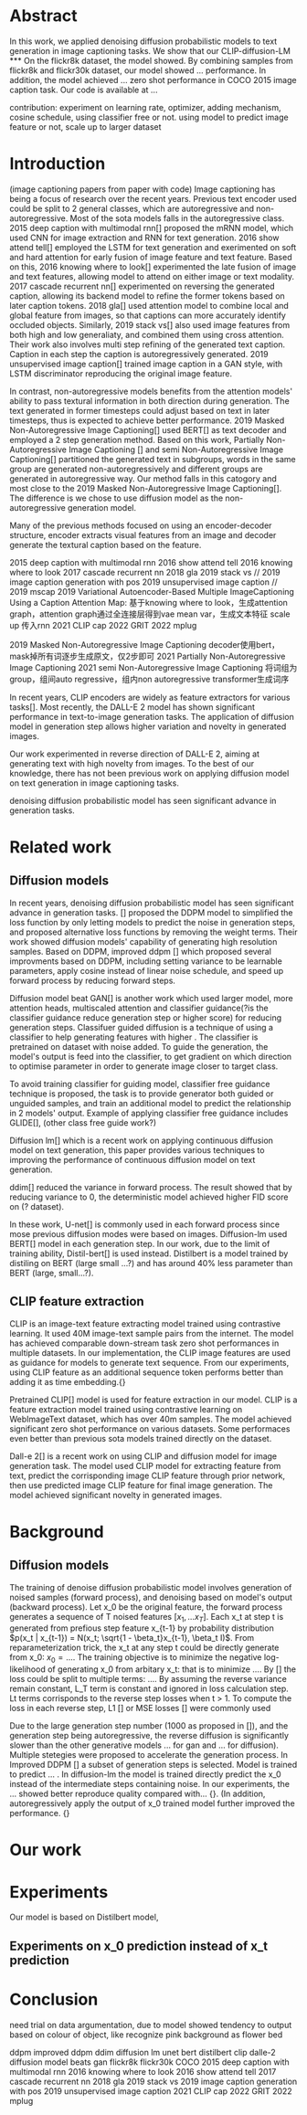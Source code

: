 # Abstract
In this work, we applied denoising diffusion probabilistic models to text generation in image captioning tasks. We show that our CLIP-diffusion-LM *** On the flickr8k dataset, the model showed. By combining samples from flickr8k and flickr30k dataset, our model showed ... performance. In addition, the model achieved ... zero shot performance in COCO 2015 image caption task. Our code is available at ...


contribution: experiment on learning rate, optimizer, adding mechanism, cosine schedule, using classifier free or not. using model to predict image feature or not, scale up to larger dataset

# Introduction
(image captioning papers from paper with code)
Image captioning has being a focus of research over the recent years. Previous text encoder used could be split to 2 general classes, which are autoregressive and non-autoregressive. Most of the sota models falls in the autoregressive class. 2015 deep caption with multimodal rnn[] proposed the mRNN model, which used CNN for image extraction and RNN for text generation. 2016 show attend tell[] employed the LSTM for text generation and exerimented on soft and hard attention for early fusion of image feature and text feature. Based on this, 2016 knowing where to look[] experimented the late fusion of image and text features, allowing model to attend on either image or text modality. 2017 cascade recurrent nn[] experimented on reversing the generated caption, allowing its backend model to refine the former tokens based on later caption tokens. 2018 gla[] used attention model to combine local and global feature from images, so that captions can more accurately identify occluded objects. Similarly, 2019 stack vs[] also used image features from both high and low generaliaty, and combined them using cross attention. Their work also involves multi step refining of the generated text caption. Caption in each step the caption is autoregressively generated. 2019 unsupervised image caption[] trained image caption in a GAN style, with LSTM discriminator reproducing the original image feature. 



In contrast, non-autoregressive models benefits from the attention models' ability to pass textural information in both direction during generation. The text generated in former timesteps could adjust based on text in later timesteps, thus is expected to achieve better performance. 2019 Masked Non-Autoregressive Image Captioning[] used BERT[] as text decoder and employed a 2 step generation method. Based on this work, Partially Non-Autoregressive Image Captioning [] and semi Non-Autoregressive Image Captioning[] partitioned the generated text in subgroups, words in the same group are generated non-autoregressively and different groups are generated in autoregressive way. Our method falls in this catogory and most close to the 2019 Masked Non-Autoregressive Image Captioning[]. The difference is we chose to use diffusion model as the non-autoregressive generation model. 

Many of the previous methods focused on using an encoder-decoder structure, encoder extracts visual features from an image and decoder generate the textural caption based on the feature. 


2015 deep caption with multimodal rnn
2016 show attend tell
2016 knowing where to look
2017 cascade recurrent nn
2018 gla
2019 stack vs
// 2019 image caption generation with pos
2019 unsupervised image caption
// 2019 mscap
2019 Variational Autoencoder-Based Multiple ImageCaptioning Using a Caption Attention Map: 基于knowing where to look，生成attention graph，attention graph通过全连接层得到vae mean var，生成文本特征 scale up 传入rnn
2021 CLIP cap
2022 GRIT
2022 mplug

2019 Masked Non-Autoregressive Image Captioning decoder使用bert，mask掉所有词逐步生成原文，仅2步即可
2021 Partially Non-Autoregressive Image Captioning
2021 semi Non-Autoregressive Image Captioning 将词组为group，组间auto regressive，组内non autoregressive transformer生成词序



In recent years, CLIP encoders are widely as feature extractors for various tasks[]. Most recently, the DALL-E 2 model has shown significant performance in text-to-image generation tasks. The application of diffusion model in generation step allows higher variation and novelty in generated images. 





Our work experimented in reverse direction of DALL-E 2, aiming at generating text with high novelty from images. To the best of our knowledge, there has not been previous work on applying diffusion model on text generation in image captioning tasks. 

denoising diffusion probabilistic model has seen significant advance in generation tasks. 


# Related work

## Diffusion models
In recent years, denoising diffusion probabilistic model has seen significant advance in generation tasks. [] proposed the DDPM model to simplified the loss function by only letting models to predict the noise in generation steps, and proposed alternative loss functions by removing the weight terms. Their work showed diffusion models' capability of generating high resolution samples. Based on DDPM, improved ddpm [] which proposed several improvments based on DDPM, including setting variance to be learnable parameters, apply cosine instead of linear noise schedule, and speed up forward process by reducing forward steps. 

Diffusion model beat GAN[] is another work which used larger model, more attention heads, multiscaled attention and classifier guidance(?is the classifier guidance reduce generation step or higher score) for reducing generation steps. Classifuer guided diffusion is a technique of using a classifier to help generating features with higher . The classifier is pretrained on dataset with noise added. To guide the generation, the model's output is feed into the classifier, to get gradient on which direction to optimise parameter in order to generate image closer to target class.

To avoid training classifier for guiding model, classifier free guidance technique is proposed, the task is to provide generator both guided or unguided samples, and train an additional model to predict the relationship in 2 models' output. Example of applying classifier free guidance includes GLIDE[], (other class free guide work?)

Diffusion lm[] which is a recent work on applying continuous diffusion model on text generation, this paper provides various techniques to improving the performance of continuous diffusion model on text generation. 

ddim[] reduced the variance in forward process. The result showed that by reducing variance to 0, the deterministic model achieved higher FID score on (? dataset). 

In these work, U-net[] is commonly used in each forward process since mose previous diffusion modes were based on images. Diffusion-lm used BERT[] model in each generation step. In our work, due to the limit of training ability, Distil-bert[] is used instead. Distilbert is a model trained by distiling on BERT (large small ...?) and has around 40% less parameter than BERT (large, small...?).


## CLIP feature extraction
CLIP is an image-text feature extracting model trained using contrastive learning. It used 40M image-text sample pairs from the internet. The model has achieved comparable down-stream task zero shot performances in multiple datasets. In our implementation, the CLIP image features are used as guidance for models to generate text sequence. From our experiments, using CLIP feature as an additional sequence token performs better than adding it as time embedding.{} 

Pretrained CLIP[] model is used for feature extraction in our model. CLIP is a feature extraction model trained using contrastive learning on WebImageText dataset, which has over 40m samples. The model achieved significant zero shot performance on various datasets. Some performaces even better than previous sota models trained directly on the dataset. 

Dall-e 2[] is a recent work on using CLIP and diffusion model for image generation task. The model used CLIP model for extracting feature from text, predict the corrisponding image CLIP feature through prior network, then use predicted image CLIP feature for final image generation. The model achieved significant novelty in generated images. 

# Background

## Diffusion models
The training of denoise diffusion probabilistic model involves generation of noised samples (forward process), and denoising based on model's output (backward process). Let x_0 be the original feature, the forward process generates a sequence of T noised features $[x_1, ... x_T]$. Each x_t at step t is generated from prefious step feature x_{t-1} by probability distribution $p(x_t | x_{t-1}) = N(x_t; \sqrt{1 - \beta_t}x_{t-1}, \beta_t I)$. From reparameterization trick, the x_t at any step t could be directly generate from x_0: $x_0 = ...$. The training objective is to minimize the negative log-likelihood of generating x_0 from arbitary x_t: that is to minimize $...$. By [] the loss could be split to multiple terms: $...$. By assuming the reverse variance remain constant, L_T term is constant and ignored in loss calculation step. Lt terms corrisponds to the reverse step losses when t > 1. To compute the loss in each reverse step, L1 [] or MSE losses [] were commonly used 

Due to the large generation step number (1000 as proposed in []), and the generation step being autoregressive, the reverse diffusion is significantly slower than the other generative models ... for gan and ... for diffusion). Multiple stetegies were proposed to accelerate the generation process. In Improved DDPM [] a subset of generation steps is selected. Model is trained to predict ... . In diffusion-lm the model is trained directly predict the x_0 instead of the intermediate steps containing noise. In our experiments, the ... showed better reproduce quality compared with... {}. (In addition, autoregressively apply the output of x_0 trained model further improved the performance. {}

# Our work

# Experiments
Our model is based on Distilbert model, 

## Experiments on x_0 prediction instead of x_t prediction


# Conclusion
need trial on data argumentation, due to model showed tendency to output based on colour of object, like recognize pink background as flower bed




ddpm
improved ddpm
ddim
diffusion lm
unet
bert
distilbert
clip
dalle-2
diffusion model beats gan
flickr8k 
flickr30k
COCO
2015 deep caption with multimodal rnn
2016 knowing where to look
2016 show attend tell
2017 cascade recurrent nn
2018 gla
2019 stack vs
2019 image caption generation with pos
2019 unsupervised image caption
2021 CLIP cap
2022 GRIT
2022 mplug